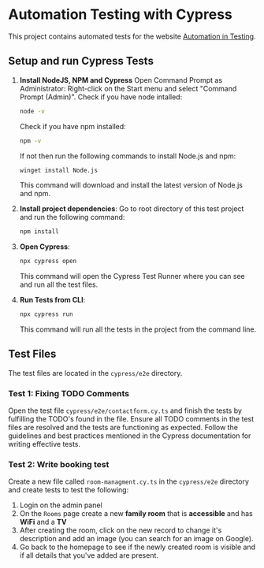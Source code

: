 # Automation Testing with Cypress

This project contains automated tests for the website [Automation in Testing](https://automationintesting.online/).

## Setup and run Cypress Tests

1. **Install NodeJS, NPM and Cypress**
    Open Command Prompt as Administrator: Right-click on the Start menu and select "Command Prompt (Admin)".
    Check if you have node intalled:
    ```bash
    node -v
    ```
    
    Check if you have npm installed:
    ```bash
    npm -v
    ```
    
    If not then run the following commands to install Node.js and npm:
    ```bash
    winget install Node.js
    ```
    This command will download and install the latest version of Node.js and npm.

2. **Install project dependencies**:
    Go to root directory of this test project and run the following command:
    ```bash
    npm install
    ```

3. **Open Cypress**:
    ```bash
    npx cypress open
    ```
   This command will open the Cypress Test Runner where you can see and run all the test files.

4. **Run Tests from CLI**:
    ```bash
    npx cypress run
    ```
   This command will run all the tests in the project from the command line.

## Test Files

The test files are located in the `cypress/e2e` directory.

### Test 1: Fixing TODO Comments

Open the test file `cypress/e2e/contactform.cy.ts` and finish the tests by fulfilling the TODO's found in the file.
Ensure all TODO comments in the test files are resolved and the tests are functioning as expected. Follow the guidelines and best practices mentioned in the Cypress documentation for writing effective tests.

### Test 2: Write booking test

Create a new file called `room-managment.cy.ts` in the `cypress/e2e` directory and create tests to test the following:
1. Login on the admin panel
2. On the `Rooms` page create a new **family room** that is **accessible** and has **WiFi** and a **TV**
3. After creating the room, click on the new record to change it's description and add an image (you can search for an image on Google).
4. Go back to the homepage to see if the newly created room is visible and if all details that you've added are present.
